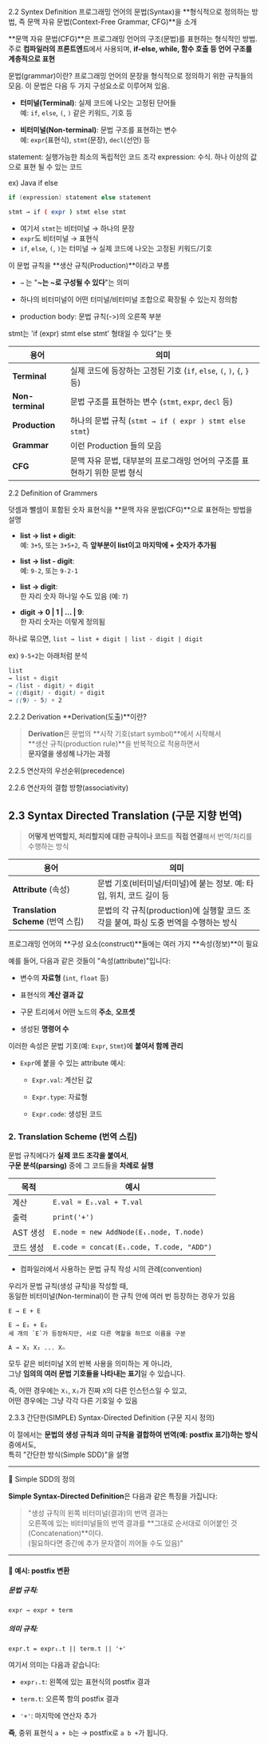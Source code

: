  

2.2 Syntex Definition
프로그래밍 언어의 문법(Syntax)을 **형식적으로 정의하는 방법, 즉 문맥 자유 문법(Context-Free Grammar, CFG)**을 소개

**문맥 자유 문법(CFG)**은 프로그래밍 언어의 구조(문법)를 표현하는 형식적인 방법.
주로 **컴파일러의 프론트엔드**에서 사용되며, **if-else, while, 함수 호출 등 언어 구조를 계층적으로 표현**

문법(grammar)이란?
프로그래밍 언어의 문장을 형식적으로 정의하기 위한 규칙들의 모음.
이 문법은 다음 두 가지 구성요소로 이루어져 있음.

- **터미널(Terminal)**: 실제 코드에 나오는 고정된 단어들  
    예: `if`, `else`, `(`, `)` 같은 키워드, 기호 등
    
- **비터미널(Non-terminal)**: 문법 구조를 표현하는 변수  
    예: `expr`(표현식), `stmt`(문장), `decl`(선언) 등


statement: 실행가능한 최소의 독립적인 코드 조각
expression: 수식. 하나 이상의 값으로 표현 될 수 있는 코드

ex)
Java if else
```Java
if (expression) statement else statement
```

```bash
stmt → if ( expr ) stmt else stmt
```

- 여기서 `stmt`는 비터미널 → 하나의 문장
- `expr`도 비터미널 → 표현식
- `if`, `else`, `(`, `)`는 터미널 → 실제 코드에 나오는 고정된 키워드/기호

 이 문법 규칙을 **생산 규칙(Production)**이라고 부름
- `→` 는 "**~는 ~로 구성될 수 있다**"는 의미
    
- 하나의 비터미널이 어떤 터미널/비터미널 조합으로 확장될 수 있는지 정의함
- production body: 문법 규칙(->)의  오른쪽 부분 


stmt는 'if (expr) stmt else stmt' 형태일 수 있다"는 뜻

| 용어               | 의미                                                      |
| ---------------- | ------------------------------------------------------- |
| **Terminal**     | 실제 코드에 등장하는 고정된 기호 (`if`, `else`, `(`, `)`, `{`, `}` 등) |
| **Non-terminal** | 문법 구조를 표현하는 변수 (`stmt`, `expr`, `decl` 등)               |
| **Production**   | 하나의 문법 규칙 (`stmt → if ( expr ) stmt else stmt`)         |
| **Grammar**      | 이런 Production 들의 모음                                     |
| **CFG**          | 문맥 자유 문법, 대부분의 프로그래밍 언어의 구조를 표현하기 위한 문법 형식              |

2.2 Definition of Grammers

덧셈과 뺄셈이 포함된 숫자 표현식을 **문맥 자유 문법(CFG)**으로 표현하는 방법을 설명

- **list → list + digit**:  
    예: `3+5`, 또는 `3+5+2`, 즉 **앞부분이 list이고 마지막에 + 숫자가 추가됨**
    
- **list → list - digit**:  
    예: `9-2`, 또는 `9-2-1`
    
- **list → digit**:  
    한 자리 숫자 하나일 수도 있음 (예: `7`)
    
- **digit → 0 | 1 | ... | 9**:  
    한 자리 숫자는 이렇게 정의됨

하나로 묶으면,
`list → list + digit | list - digit | digit`

ex)  `9-5+2`는 아래처럼 분석
```scss
list
→ list + digit
→ (list - digit) + digit
→ ((digit) - digit) + digit
→ ((9) - 5) + 2
```

2.2.2 Derivation
**Derivation(도출)**이란?

> **Derivation**은 문법의 **시작 기호(start symbol)**에서 시작해서  
> **생산 규칙(production rule)**을 반복적으로 적용하면서  
> **문자열을 생성해 나가는 과정**

2.2.5 연산자의 우선순위(precedence)

2.2.6 연산자의 결합 방향(associativity)

## 2.3 Syntax Directed Translation (구문 지향 번역)

> **어떻게 번역할지, 처리할지에 대한 규칙이나 코드**를 **직접 연결**해서 번역/처리를 수행하는 방식


| 용어                             | 의미                                                     |
| ------------------------------ | ------------------------------------------------------ |
| **Attribute** (속성)             | 문법 기호(비터미널/터미널)에 붙는 정보. 예: 타입, 위치, 코드 길이 등             |
| **Translation Scheme** (번역 스킴) | 문법의 각 규칙(production)에 실행할 코드 조각을 붙여, 파싱 도중 번역을 수행하는 방식 |

프로그래밍 언어의 **구성 요소(construct)**들에는 여러 가지 **속성(정보)**이 필요

예를 들어, 다음과 같은 것들이 "속성(attribute)"입니다:

- 변수의 **자료형** (`int`, `float` 등)
    
- 표현식의 **계산 결과 값**
    
- 구문 트리에서 어떤 노드의 **주소**, **오프셋**
    
- 생성된 **명령어 수**
    

이러한 속성은 문법 기호(예: `Expr`, `Stmt`)에 **붙여서 함께 관리**

- `Expr`에 붙을 수 있는 attribute 예시:
    
    - `Expr.val`: 계산된 값
        
    - `Expr.type`: 자료형
        
    - `Expr.code`: 생성된 코드

### 2. **Translation Scheme (번역 스킴)**

문법 규칙에다가 **실제 코드 조각을 붙여서**,  
**구문 분석(parsing)** 중에 그 코드들을 **차례로 실행**

| 목적     | 예시                                        |
| ------ | ----------------------------------------- |
| 계산     | `E.val = E₁.val + T.val`                  |
| 출력     | `print('+')`                              |
| AST 생성 | `E.node = new AddNode(E₁.node, T.node)`   |
| 코드 생성  | `E.code = concat(E₁.code, T.code, "ADD")` |

- 컴파일러에서 사용하는 문법 규칙 작성 시의 관례(convention)

우리가 문법 규칙(생성 규칙)을 작성할 때,  
동일한 비터미널(Non-terminal)이 한 규칙 안에 여러 번 등장하는 경우가 있음
```
E → E + E

E → E₁ + E₂
세 개의 `E`가 등장하지만, 서로 다른 역할을 하므로 이름을 구분
```

```
A → X₁ X₂ ... Xₙ

```

모두 같은 비터미널 X의 반복 사용을 의미하는 게 아니라,  
그냥 **임의의 여러 문법 기호들을 나타내는 표기**일 수 있습니다.

즉, 어떤 경우에는 `X₁`, `X₂`가 진짜 `X`의 다른 인스턴스일 수 있고,  
어떤 경우에는 그냥 각각 다른 기호일 수 있음

 2.3.3 간단한(SIMPLE) Syntax-Directed Definition (구문 지시 정의)

이 절에서는 **문법의 생성 규칙과 의미 규칙을 결합하여 번역(예: postfix 표기)하는 방식** 중에서도,  
특히 "간단한 방식(Simple SDD)"을 설명

---

 🔧 Simple SDD의 정의

**Simple Syntax-Directed Definition**은 다음과 같은 특징을 가집니다:

> "생성 규칙의 왼쪽 비터미널(결과)의 번역 결과는  
> 오른쪽에 있는 비터미널들의 번역 결과를 **그대로 순서대로 이어붙인 것(Concatenation)**이다.  
> (필요하다면 중간에 추가 문자열이 끼어들 수도 있음)"

---

#### 🧪 예시: postfix 변환

##### 문법 규칙:

`expr → expr + term`

##### 의미 규칙:

`expr.t = expr₁.t || term.t || '+'`

여기서 의미는 다음과 같습니다:

- `expr₁.t`: 왼쪽에 있는 표현식의 postfix 결과
    
- `term.t`: 오른쪽 항의 postfix 결과
    
- `'+'`: 마지막에 연산자 추가
    

**즉**, 중위 표현식 `a + b`는 → postfix로 `a b +`가 됩니다.